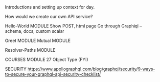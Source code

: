 Introductions and setting up context for day.

How would we create our own API service?

Hello-World MODULE
Show POST, html page
Go through Graphiql – schema, docs, custom scalar

Greet MODULE
Mutual MODULE

Resolver-Paths MODULE

COURSES MODULE
27 Object Type (FYI)

SECURITY https://www.apollographql.com/blog/graphql/security/9-ways-to-secure-your-graphql-api-security-checklist/
